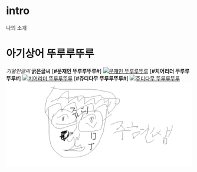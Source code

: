 # intro

나의 소개
# 아기상어 뚜루루뚜루
*기울인글씨*
**굵은글씨**
[**#문재인 뚜루루뚜루#**]
[![문재인 뚜루루뚜루](https://i.ytimg.com/vi/KtAN7C_iH-o/hqdefault.jpg)](https://www.youtube.com/watch?v=r59zIthT-Uw)
[**#치어리더 뚜루루뚜루#**]
[![치어리더 뚜루루뚜루](https://i.ytimg.com/vi/qnQEWpbShfo/maxresdefault.jpg)](https://www.youtube.com/watch?v=qnQEWpbShfo)
[**#쥬디다무 뚜루루뚜루#**]
[![쥬디다무 뚜루루뚜루](https://scontent-icn1-1.xx.fbcdn.net/v/t1.0-9/997047_696973880395154_1798568441324041950_n.jpg?oh=74688145dad996e609ff89d2a75fb560&oe=59DA89E9)](https://www.youtube.com/watch?v=Nx6w0iCuhSc)
[![주현쌤 뚜루루뚜루](https://github.com/wns544/intro/blob/master/%EC%A5%AC%EB%94%94%EB%8B%A4%EB%AC%B4.png?raw=true)](https://www.youtube.com/watch?v=7igPaHG70J8)
